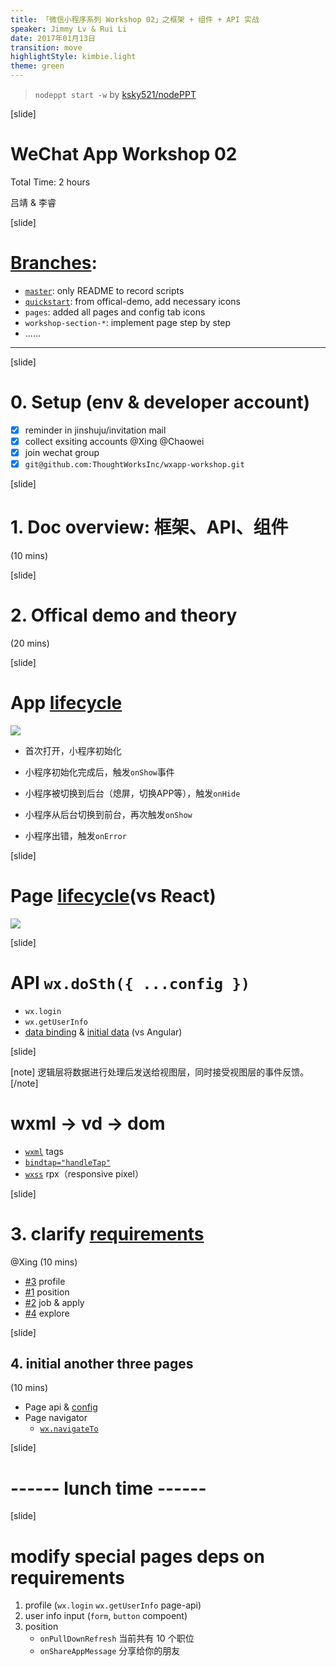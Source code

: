 ```yaml
---
title: 「微信小程序系列 Workshop 02」之框架 + 组件 + API 实战
speaker: Jimmy Lv & Rui Li
date: 2017年01月13日
transition: move
highlightStyle: kimbie.light
theme: green
---
```


> `nodeppt start -w` by [ksky521/nodePPT](https://github.com/ksky521/nodePPT)

[slide]

# WeChat App Workshop 02

Total Time: 2 hours 

吕靖 & 李睿

[slide]

# [Branches](https://github.com/ThoughtWorksInc/wxapp-workshop/branches/all): 

- [`master`](https://github.com/ThoughtWorksInc/wxapp-workshop/tree/master): only README to record scripts
- [`quickstart`](https://github.com/ThoughtWorksInc/wxapp-workshop/tree/quickstart): from offical-demo, add necessary icons
- `pages`: added all pages and config tab icons
- `workshop-section-*`: implement page step by step
- ......

--------

[slide]

# 0. Setup (env & developer account)

- [x] reminder in jinshuju/invitation mail 
- [x] collect exsiting accounts @Xing @Chaowei
- [x] join wechat group
- [x] `git@github.com:ThoughtWorksInc/wxapp-workshop.git`

[slide]

# 1. Doc overview: 框架、API、组件 

(10 mins)

[slide]

# 2. Offical demo and theory 

(20 mins)

[slide]

# App [lifecycle](https://mp.weixin.qq.com/debug/wxadoc/dev/framework/app-service/app.html?t=2017112)

![](https://user-gold-cdn.xitu.io/2017/1/10/3033767b995c01457bafd369a0335488)

* 首次打开，小程序初始化

* 小程序初始化完成后，触发`onShow`事件

* 小程序被切换到后台（熄屏，切换APP等），触发`onHide`

* 小程序从后台切换到前台，再次触发`onShow`

* 小程序出错，触发`onError`

[slide]

# Page [lifecycle](https://mp.weixin.qq.com/debug/wxadoc/dev/framework/app-service/page.html?t=201715)(vs React)

![](https://user-gold-cdn.xitu.io/2017/1/10/9c1557f9ea339955128a3c56d4650ea1)

[slide]

# API `wx.doSth({ ...config })`

- `wx.login`
- `wx.getUserInfo`
- [data binding](https://mp.weixin.qq.com/debug/wxadoc/dev/framework/view/wxml/data.html?t=201715) & [initial data](https://mp.weixin.qq.com/debug/wxadoc/dev/framework/app-service/page.html?t=201715) (vs Angular)

[slide]

[note]
逻辑层将数据进行处理后发送给视图层，同时接受视图层的事件反馈。
[/note]

# wxml -> vd -> dom

+ [`wxml`](https://mp.weixin.qq.com/debug/wxadoc/dev/framework/view/wxml/?t=201715) tags
+ [`bindtap="handleTap"`](https://mp.weixin.qq.com/debug/wxadoc/dev/framework/view/wxml/event.html?t=201715)
+ [`wxss`](https://mp.weixin.qq.com/debug/wxadoc/dev/framework/view/wxss.html?t=201715) rpx（responsive pixel）

[slide]

# 3. clarify [requirements](https://github.com/ThoughtWorksInc/wxapp-workshop/issues) 

@Xing (10 mins)

- [#3](https://github.com/ThoughtWorksInc/wxapp-workshop/issues/3) profile
- [#1](https://github.com/ThoughtWorksInc/wxapp-workshop/issues/1) position
- [#2](https://github.com/ThoughtWorksInc/wxapp-workshop/issues/2) job & apply
- [#4](https://github.com/ThoughtWorksInc/wxapp-workshop/issues/4) explore

[slide]

## 4. initial another three pages 

(10 mins)

- Page api & [config](https://mp.weixin.qq.com/debug/wxadoc/dev/framework/config.html?t=201715)
- Page navigator
    - [`wx.navigateTo`](https://mp.weixin.qq.com/debug/wxadoc/dev/api/ui-navigate.html?t=201716)

[slide]

# ------ lunch time ------

[slide]

# modify special pages deps on requirements 

1. profile (`wx.login` `wx.getUserInfo` page-api)
2. user info input (`form`, `button` compoent)
3. position 
    - `onPullDownRefresh` 当前共有 10 个职位
    - `onShareAppMessage` 分享给你的朋友
